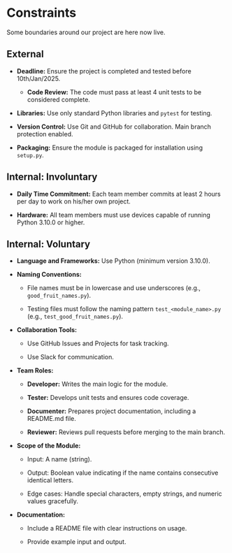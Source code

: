 <!-- this template is for inspiration, feel free to change it however you like! -->

# Constraints

Some boundaries around our project are here now live.

## External

<!--
  constraints coming from the outside that your team has no control over:
  - projects deadlines  
  - number of unit tests required to pass a code review
  - technologies (sometimes a client will tell you what to use)
  - power or connectivity
  - ...
-->

- **Deadline:** Ensure the project is completed and tested before 10th/Jan/2025.

  - **Code Review:** The code must pass at least 4 unit tests to be considered complete.

- **Libraries:** Use only standard Python libraries and `pytest` for testing.

- **Version Control:** Use Git and GitHub for collaboration. Main branch
 protection enabled.

- **Packaging:** Ensure the module is packaged for installation using `setup.py`.

## Internal: Involuntary

<!--
  constraints that come from within your team, and you have no control over:
  - each of your individual skill levels
  - amount of time available to work on the project
  - Most members are inactive on slack
-->

- **Daily Time Commitment:** Each team member commits at least 2 hours per day
 to work on his/her own project.

- **Hardware:** All team members must use devices capable of running
 Python 3.10.0 or higher.

## Internal: Voluntary

<!--
  constraints that your team decided on to help scope the project. they may include:
  - coding style & conventions
  - agree on a code review checklist for the project repository
  - the number of hours you want to spend working
  - only using the colors black and white
-->

- **Language and Frameworks:** Use Python (minimum version 3.10.0).
  
- **Naming Conventions:**
  
  - File names must be in lowercase and use underscores (e.g., `good_fruit_names.py`).
  
  - Testing files must follow the naming pattern `test_<module_name>.py` (e.g., `test_good_fruit_names.py`).
  
- **Collaboration Tools:**

  - Use GitHub Issues and Projects for task tracking.

  - Use Slack for communication.

- **Team Roles:**

  - **Developer:** Writes the main logic for the module.

  - **Tester:** Develops unit tests and ensures code coverage.

  - **Documenter:** Prepares project documentation, including a README.md file.

  - **Reviewer:** Reviews pull requests before merging to the main branch.

- **Scope of the Module:**

  - Input: A name (string).

  - Output: Boolean value indicating if the name contains consecutive identical letters.

  - Edge cases: Handle special characters, empty strings, and numeric values gracefully.

- **Documentation:**

  - Include a README file with clear instructions on usage.

  - Provide example input and output.
